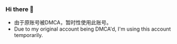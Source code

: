 ### Hi there 👋
- 由于原账号被DMCA，暂时性使用此账号。
- Due to my original account being DMCA'd, I'm using this account temporarily.
